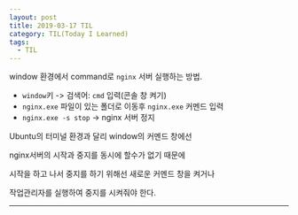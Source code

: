 ```yaml
---
layout: post
title: 2019-03-17 TIL
category: TIL(Today I Learned)
tags:
  - TIL
---
```




window 환경에서 command로 `nginx` 서버 실행하는 방법.

- `window`키 -> 검색어: `cmd` 입력(콘솔 창 켜기)
- `nginx.exe` 파일이 있는 폴더로 이동후 `nginx.exe` 커멘드 입력
- `nginx.exe -s stop` -> nginx 서버 정지



Ubuntu의 터미널 환경과 달리 window의 커멘드 창에선

nginx서버의 시작과 중지를 동시에 할수가 없기 때문에

시작을 하고 나서 중지를 하기 위해선 새로운 커멘드 창을 켜거나

작업관리자를 실행하여 중지를 시켜줘야 한다. 

---

